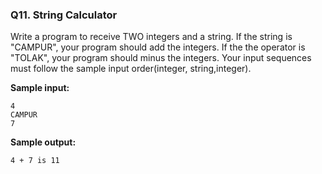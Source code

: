 ### Q11. String Calculator

Write a program to receive TWO integers and a string. If the string is "CAMPUR", your program should add the integers. If the the operator is "TOLAK", your program should minus the integers. Your input sequences must follow the sample input order(integer, string,integer).

**Sample input:**

```
4
CAMPUR
7
```

**Sample output:**

```
4 + 7 is 11
```

